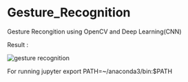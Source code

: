# Gesture_Recognition
Gesture Recongition using OpenCV and Deep Learning(CNN)

Result :

![gesture recognition](https://user-images.githubusercontent.com/17704217/44442646-0981c100-a5f1-11e8-9429-bd6d4831f917.gif)

For running jupyter 
export PATH=~/anaconda3/bin:$PATH
